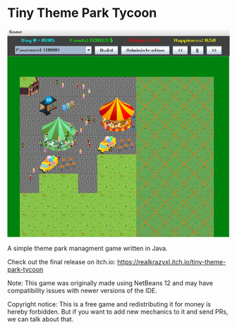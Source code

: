 
# Tiny Theme Park Tycoon

![screenshot](images/screenshot.png)

A simple theme park managment game written in Java.

Check out the final release on itch.io: https://realkrazyxl.itch.io/tiny-theme-park-tycoon

Note: This game was originally made using NetBeans 12 and may have compatibility issues with newer versions of the IDE.

Copyright notice: This is a free game and redistributing it for money is hereby forbidden. But if you want to add new mechanics to it and send PRs, we can talk about that.
